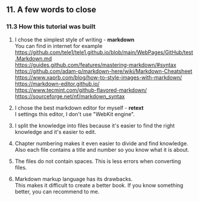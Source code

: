 

## 11. A few words to close

###   11.3 How this tutorial was built

1. I chose the simplest style of writing - **markdown**  
You can find in internet for example  
<https://github.com/tele1/tele1.github.io/blob/main/WebPages/GitHub/test.Markdown.md>  
<https://guides.github.com/features/mastering-markdown/#syntax>  
<https://github.com/adam-p/markdown-here/wiki/Markdown-Cheatsheet>  
<https://www.xaprb.com/blog/how-to-style-images-with-markdown/>  
<https://markdown-editor.github.io/>  
<https://www.tecmint.com/github-flavored-markdown/>  
<https://sourceforge.net/nf/markdown_syntax>  

2. I chose the best markdown editor for myself - **retext**  
I settings this editor, I don't use "WebKit engine".

3. I split the knowledge into files because it's easier to find the right knowledge and it's easier to edit.

4. Chapter numbering makes it even easier to divide and find knowledge.  
Also each file contains a title and number so you know what it is about.

5. The files do not contain spaces. This is less errors when converting files. 

6. Markdown markup language has its drawbacks.  
This makes it difficult to create a better book. If you know something better, you can recommend to me.